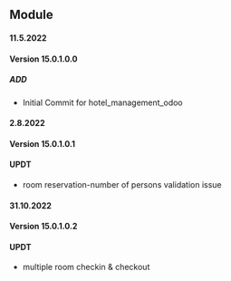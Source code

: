 ## Module <hotel management>

#### 11.5.2022
#### Version 15.0.1.0.0
##### ADD
- Initial Commit for hotel_management_odoo

#### 2.8.2022
#### Version 15.0.1.0.1
#### UPDT
- room reservation-number of persons validation issue

#### 31.10.2022
#### Version 15.0.1.0.2
#### UPDT
- multiple room checkin & checkout
